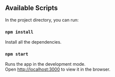 
## Available Scripts

In the project directory, you can run:

### `npm install`

Install all the dependencies.

### `npm start`

Runs the app in the development mode.<br />
Open [http://localhost:3000](http://localhost:3000) to view it in the browser.


